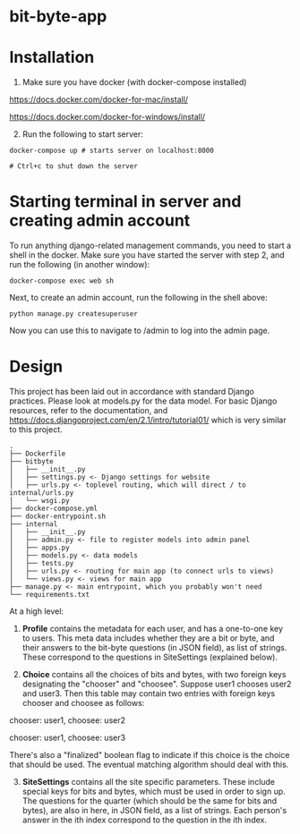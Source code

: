 # bit-byte-app

# Installation
1. Make sure you have docker (with docker-compose installed)

https://docs.docker.com/docker-for-mac/install/

https://docs.docker.com/docker-for-windows/install/

2. Run the following to start server:

```
docker-compose up # starts server on localhost:8000

# Ctrl+c to shut down the server
```

# Starting terminal in server and creating admin account

To run anything django-related management commands, you need to start a shell in the docker.
Make sure you have started the server with step 2, and run the following (in another window):

```
docker-compose exec web sh
```

Next, to create an admin account, run the following in the shell above:

```
python manage.py createsuperuser
```

Now you can use this to navigate to /admin to log into the admin page.

# Design

This project has been laid out in accordance with standard Django practices. Please look at models.py for the data model. For basic Django resources, refer to the documentation, and https://docs.djangoproject.com/en/2.1/intro/tutorial01/ which is very similar to this project.

```
.
├── Dockerfile
├── bitbyte
│   ├── __init__.py
│   ├── settings.py <- Django settings for website
│   ├── urls.py <- toplevel routing, which will direct / to internal/urls.py
│   └── wsgi.py
├── docker-compose.yml
├── docker-entrypoint.sh
├── internal
│   ├── __init__.py
│   ├── admin.py <- file to register models into admin panel
│   ├── apps.py
│   ├── models.py <- data models
│   ├── tests.py
│   ├── urls.py <- routing for main app (to connect urls to views)
│   └── views.py <- views for main app
├── manage.py <- main entrypoint, which you probably won't need
└── requirements.txt
```

At a high level:
1. __Profile__ contains the metadata for each user, and has a one-to-one key to users. This meta data includes whether they are a bit or byte, and their answers to the bit-byte questions (in JSON field), as list of strings. These correspond to the questions in SiteSettings (explained below).

2. __Choice__ contains all the choices of bits and bytes, with two foreign keys designating the "chooser" and "choosee". Suppose user1 chooses user2 and user3. Then this table may contain two entries with foreign keys chooser and choosee as follows:

chooser: user1, choosee: user2

chooser: user1, choosee: user3

There's also a "finalized" boolean flag to indicate if this choice is the choice that should be used. The eventual matching algorithm should deal with this.

3. __SiteSettings__ contains all the site specific parameters. These include special keys for bits and bytes, which must be used in order to sign up. The questions for the quarter (which should be the same for bits and bytes), are also in here, in JSON field, as a list of strings. Each person's answer in the ith index correspond to the question in the ith index.
